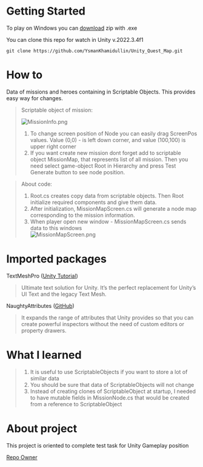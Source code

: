 # Getting Started

To play on Windows you can [download](https://github.com/YsmanKhamidullin/Unity_Quest_Map/releases) zip with .exe

You can clone this repo for watch in Unity v.2022.3.4f1

````
git clone https://github.com/YsmanKhamidullin/Unity_Quest_Map.git
````

# How to
Data of missions and heroes containing in Scriptable Objects. This provides easy way for changes. 

> Scriptable object of mission:
> 
> ![MissionInfo.png](MissionInfo.png)
> 
> 1. To change screen position of Node you can easily drag ScreenPos values. 
> Value (0,0) - is left down corner, and value (100,100) is upper right corner
> 2. If you want create new mission dont forget add to scriptable object MissionMap, 
> that represents list of all mission. 
> Then you need select game-object Root in Hierarchy and press Test Generate button to see node position.

> About code:
> 1. Root.cs creates copy data from scriptable objects. 
Then Root initialize required components and give them data.
> 2. After initialization, MissionMapScreen.cs will generate a node map corresponding to the mission information.
> 3. When player open new window - MissionMapScreen.cs sends data to this windows  
> ![MissionMapScreen.png](MissionMapScreen.png) 

# Imported packages

TextMeshPro ([Unity Tutorial](https://learn.unity.com/tutorial/working-with-textmesh-pro#))

> Ultimate text solution for Unity.
> It’s the perfect replacement for Unity’s UI Text and the legacy Text Mesh.

NaughtyAttributes ([GitHub](https://github.com/dbrizov/NaughtyAttributes))

> It expands the range of attributes that Unity provides so that you can create powerful inspectors
> without the need of custom editors or property drawers.

# What I learned
> 1. It is useful to use ScriptableObjects if you want to store a lot of similar data
> 2. You should be sure that data of ScriptableObjects will not change
> 3. Instead of creating clones of ScriptableObject at startup, 
> I needed to have mutable fields in MissionNode.cs that would be created from a reference to ScriptableObject
# About project

This project is oriented to complete test task for Unity Gameplay position

[Repo Owner](https://github.com/YsmanKhamidullin)